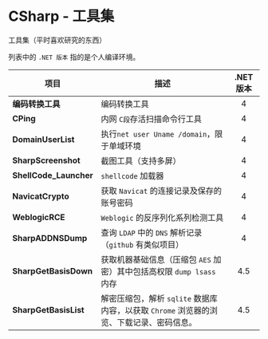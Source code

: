 # CSharp - 工具集 

工具集（平时喜欢研究的东西）

列表中的 `.NET 版本` 指的是个人编译环境。

| 项目                     | 描述                                       | .NET 版本 |
| ---------------------- | ---------------------------------------- | :-----: |
| **编码转换工具**             | 编码转换工具                                   |    4    |
| **CPing**              | 内网 `C段`存活扫描命令行工具                         |    4    |
| **DomainUserList**     | 执行`net user Uname /domain`，限于单域环境        |    4    |
| **SharpScreenshot**    | 截图工具（支持多屏）                               |    4    |
| **ShellCode_Launcher** | `shellcode` 加载器                          |    4    |
| **NavicatCrypto**      | 获取 `Navicat` 的连接记录及保存的账号密码               |    4    |
| **WeblogicRCE**        | `Weblogic` 的反序列化系列检测工具                   |    4    |
| **SharpADDNSDump**     | 查询 `LDAP` 中的 `DNS` 解析记录（`github` 有类似项目）  |    4    |
| **SharpGetBasisDown**  | 获取机器基础信息（压缩包 `AES` 加密）其中包括高权限 `dump lsass` 内存 |   4.5   |
| **SharpGetBasisList**  | 解密压缩包，解析 `sqlite` 数据库内容，以获取 `Chrome` 浏览器的浏览、下载记录、密码信息。 |   4.5   |

